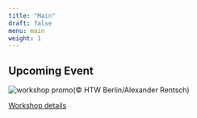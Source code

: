 ```yaml
---
title: "Main"
draft: false
menu: main
weight: 1
---
```


## Upcoming Event

![workshop promo][banner](&copy; HTW Berlin/Alexander Rentsch)

[Workshop details](post/17-annual-workshop)

[banner]: img/HTW-Berlin.jpg
